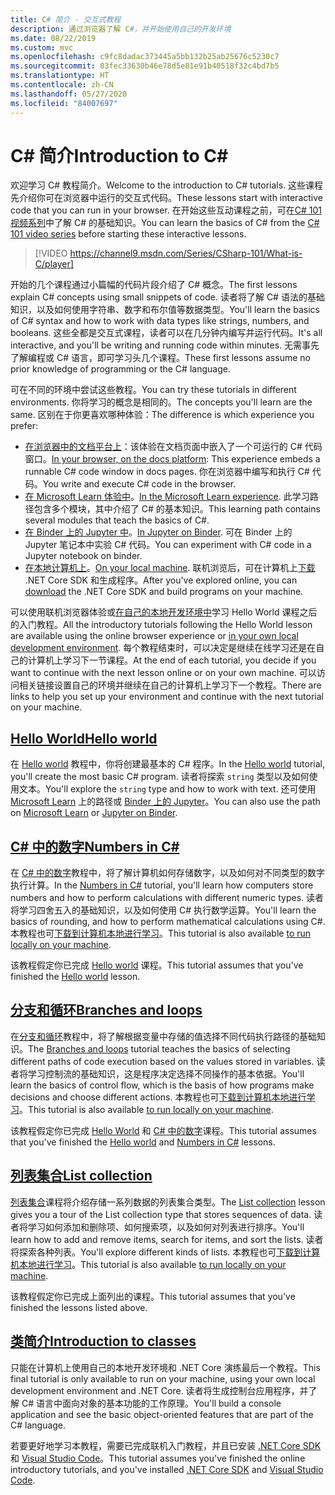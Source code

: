 ```yaml
---
title: C# 简介 - 交互式教程
description: 通过浏览器了解 C#，并开始使用自己的开发环境
ms.date: 08/22/2019
ms.custom: mvc
ms.openlocfilehash: c9fc8dadac373445a5bb132b25ab25676c5230c7
ms.sourcegitcommit: 03fec33630b46e78d5e81e91b40518f32c4bd7b5
ms.translationtype: HT
ms.contentlocale: zh-CN
ms.lasthandoff: 05/27/2020
ms.locfileid: "84007697"
---
```

# <a name="introduction-to-c"></a><span data-ttu-id="aca30-103">C\# 简介</span><span class="sxs-lookup"><span data-stu-id="aca30-103">Introduction to C\#</span></span>

<span data-ttu-id="aca30-104">欢迎学习 C# 教程简介。</span><span class="sxs-lookup"><span data-stu-id="aca30-104">Welcome to the introduction to C# tutorials.</span></span> <span data-ttu-id="aca30-105">这些课程先介绍你可在浏览器中运行的交互式代码。</span><span class="sxs-lookup"><span data-stu-id="aca30-105">These lessons start with interactive code that you can run in your browser.</span></span> <span data-ttu-id="aca30-106">在开始这些互动课程之前，可在[C# 101 视频系列](https://aka.ms/dotnet3-csharp)中了解 C# 的基础知识。</span><span class="sxs-lookup"><span data-stu-id="aca30-106">You can learn the basics of C# from the [C# 101 video series](https://aka.ms/dotnet3-csharp) before starting these interactive lessons.</span></span>

> [!VIDEO https://channel9.msdn.com/Series/CSharp-101/What-is-C/player]

<span data-ttu-id="aca30-107">开始的几个课程通过小篇幅的代码片段介绍了 C# 概念。</span><span class="sxs-lookup"><span data-stu-id="aca30-107">The first lessons explain C# concepts using small snippets of code.</span></span> <span data-ttu-id="aca30-108">读者将了解 C# 语法的基础知识，以及如何使用字符串、数字和布尔值等数据类型。</span><span class="sxs-lookup"><span data-stu-id="aca30-108">You'll learn the basics of C# syntax and how to work with data types like strings, numbers, and booleans.</span></span> <span data-ttu-id="aca30-109">这些全都是交互式课程，读者可以在几分钟内编写并运行代码。</span><span class="sxs-lookup"><span data-stu-id="aca30-109">It's all interactive, and you'll be writing and running code within minutes.</span></span> <span data-ttu-id="aca30-110">无需事先了解编程或 C# 语言，即可学习头几个课程。</span><span class="sxs-lookup"><span data-stu-id="aca30-110">These first lessons assume no prior knowledge of programming or the C# language.</span></span>

<span data-ttu-id="aca30-111">可在不同的环境中尝试这些教程。</span><span class="sxs-lookup"><span data-stu-id="aca30-111">You can try these tutorials in different environments.</span></span> <span data-ttu-id="aca30-112">你将学习的概念是相同的。</span><span class="sxs-lookup"><span data-stu-id="aca30-112">The concepts you'll learn are the same.</span></span> <span data-ttu-id="aca30-113">区别在于你更喜欢哪种体验：</span><span class="sxs-lookup"><span data-stu-id="aca30-113">The difference is which experience you prefer:</span></span>

- <span data-ttu-id="aca30-114">[在浏览器中的文档平台上](hello-world.yml)：该体验在文档页面中嵌入了一个可运行的 C# 代码窗口。</span><span class="sxs-lookup"><span data-stu-id="aca30-114">[In your browser, on the docs platform](hello-world.yml): This experience embeds a runnable C# code window in docs pages.</span></span> <span data-ttu-id="aca30-115">你在浏览器中编写和执行 C# 代码。</span><span class="sxs-lookup"><span data-stu-id="aca30-115">You write and execute C# code in the browser.</span></span>
- <span data-ttu-id="aca30-116">[在 Microsoft Learn 体验中](https://docs.microsoft.com/learn/paths/csharp-first-steps/)。</span><span class="sxs-lookup"><span data-stu-id="aca30-116">[In the Microsoft Learn experience](https://docs.microsoft.com/learn/paths/csharp-first-steps/).</span></span> <span data-ttu-id="aca30-117">此学习路径包含多个模块，其中介绍了 C# 的基本知识。</span><span class="sxs-lookup"><span data-stu-id="aca30-117">This learning path contains several modules that teach the basics of C#.</span></span>
- <span data-ttu-id="aca30-118">[在 Binder 上的 Jupyter 中](https://mybinder.org/v2/gh/dotnet/try-samples/master?filepath=hello-csharp%2Fhello-world.ipynb)。</span><span class="sxs-lookup"><span data-stu-id="aca30-118">[In Jupyter on Binder](https://mybinder.org/v2/gh/dotnet/try-samples/master?filepath=hello-csharp%2Fhello-world.ipynb).</span></span> <span data-ttu-id="aca30-119">可在 Binder 上的 Jupyter 笔记本中实验 C# 代码。</span><span class="sxs-lookup"><span data-stu-id="aca30-119">You can experiment with C# code in a Jupyter notebook on binder.</span></span>
- <span data-ttu-id="aca30-120">[在本地计算机上](numbers-in-csharp-local.md)。</span><span class="sxs-lookup"><span data-stu-id="aca30-120">[On your local machine](numbers-in-csharp-local.md).</span></span> <span data-ttu-id="aca30-121">联机浏览后，可在计算机上[下载](https://dotnet.microsoft.com/download) .NET Core SDK 和生成程序。</span><span class="sxs-lookup"><span data-stu-id="aca30-121">After you've explored online, you can [download](https://dotnet.microsoft.com/download) the .NET Core SDK and build programs on your machine.</span></span>

<span data-ttu-id="aca30-122">可以使用联机浏览器体验或[在自己的本地开发环境中](local-environment.md)学习 Hello World 课程之后的入门教程。</span><span class="sxs-lookup"><span data-stu-id="aca30-122">All the introductory tutorials following the Hello World lesson are available using the online browser experience or [in your own local development environment](local-environment.md).</span></span> <span data-ttu-id="aca30-123">每个教程结束时，可以决定是继续在线学习还是在自己的计算机上学习下一节课程。</span><span class="sxs-lookup"><span data-stu-id="aca30-123">At the end of each tutorial, you decide if you want to continue with the next lesson online or on your own machine.</span></span> <span data-ttu-id="aca30-124">可以访问相关链接设置自己的环境并继续在自己的计算机上学习下一个教程。</span><span class="sxs-lookup"><span data-stu-id="aca30-124">There are links to help you set up your environment and continue with the next tutorial on your machine.</span></span>

## <a name="hello-world"></a>[<span data-ttu-id="aca30-125">Hello World</span><span class="sxs-lookup"><span data-stu-id="aca30-125">Hello world</span></span>](hello-world.yml)

<span data-ttu-id="aca30-126">在 [Hello world](hello-world.yml) 教程中，你将创建最基本的 C# 程序。</span><span class="sxs-lookup"><span data-stu-id="aca30-126">In the [Hello world](hello-world.yml) tutorial, you'll create the most basic C# program.</span></span> <span data-ttu-id="aca30-127">读者将探索 `string` 类型以及如何使用文本。</span><span class="sxs-lookup"><span data-stu-id="aca30-127">You'll explore the `string` type and how to work with text.</span></span> <span data-ttu-id="aca30-128">还可使用 [Microsoft Learn](https://docs.microsoft.com/learn/paths/csharp-first-steps/) 上的路径或 [Binder 上的 Jupyter](https://mybinder.org/v2/gh/dotnet/try-samples/master?filepath=hello-csharp%2Fhello-world.ipynb)。</span><span class="sxs-lookup"><span data-stu-id="aca30-128">You can also use the path on [Microsoft Learn](https://docs.microsoft.com/learn/paths/csharp-first-steps/) or [Jupyter on Binder](https://mybinder.org/v2/gh/dotnet/try-samples/master?filepath=hello-csharp%2Fhello-world.ipynb).</span></span>

## <a name="numbers-in-c"></a>[<span data-ttu-id="aca30-129">C# 中的数字</span><span class="sxs-lookup"><span data-stu-id="aca30-129">Numbers in C#</span></span>](numbers-in-csharp.yml)

<span data-ttu-id="aca30-130">在 [C# 中的数字](numbers-in-csharp.yml)教程中，将了解计算机如何存储数字，以及如何对不同类型的数字执行计算。</span><span class="sxs-lookup"><span data-stu-id="aca30-130">In the [Numbers in C#](numbers-in-csharp.yml) tutorial, you'll learn how computers store numbers and how to perform calculations with different numeric types.</span></span> <span data-ttu-id="aca30-131">读者将学习四舍五入的基础知识，以及如何使用 C# 执行数学运算。</span><span class="sxs-lookup"><span data-stu-id="aca30-131">You'll learn the basics of rounding, and how to perform mathematical calculations using C#.</span></span> <span data-ttu-id="aca30-132">本教程也可[下载到计算机本地进行学习](numbers-in-csharp-local.md)。</span><span class="sxs-lookup"><span data-stu-id="aca30-132">This tutorial is also available [to run locally on your machine](numbers-in-csharp-local.md).</span></span>

<span data-ttu-id="aca30-133">该教程假定你已完成 [Hello world](hello-world.yml) 课程。</span><span class="sxs-lookup"><span data-stu-id="aca30-133">This tutorial assumes that you've finished the [Hello world](hello-world.yml) lesson.</span></span>

## <a name="branches-and-loops"></a>[<span data-ttu-id="aca30-134">分支和循环</span><span class="sxs-lookup"><span data-stu-id="aca30-134">Branches and loops</span></span>](branches-and-loops.yml)

<span data-ttu-id="aca30-135">在[分支和循环](branches-and-loops.yml)教程中，将了解根据变量中存储的值选择不同代码执行路径的基础知识。</span><span class="sxs-lookup"><span data-stu-id="aca30-135">The [Branches and loops](branches-and-loops.yml) tutorial teaches the basics of selecting different paths of code execution based on the values stored in variables.</span></span> <span data-ttu-id="aca30-136">读者将学习控制流的基础知识，这是程序决定选择不同操作的基本依据。</span><span class="sxs-lookup"><span data-stu-id="aca30-136">You'll learn the basics of control flow, which is the basis of how programs make decisions and choose different actions.</span></span> <span data-ttu-id="aca30-137">本教程也可[下载到计算机本地进行学习](branches-and-loops-local.md)。</span><span class="sxs-lookup"><span data-stu-id="aca30-137">This tutorial is also available [to run locally on your machine](branches-and-loops-local.md).</span></span>

<span data-ttu-id="aca30-138">该教程假定你已完成 [Hello World](hello-world.yml) 和 [C# 中的数字](numbers-in-csharp.yml)课程。</span><span class="sxs-lookup"><span data-stu-id="aca30-138">This tutorial assumes that you've finished the [Hello world](hello-world.yml) and [Numbers in C#](numbers-in-csharp.yml) lessons.</span></span>

## <a name="list-collection"></a>[<span data-ttu-id="aca30-139">列表集合</span><span class="sxs-lookup"><span data-stu-id="aca30-139">List collection</span></span>](list-collection.yml)

<span data-ttu-id="aca30-140">[列表集合](list-collection.yml)课程将介绍存储一系列数据的列表集合类型。</span><span class="sxs-lookup"><span data-stu-id="aca30-140">The [List collection](list-collection.yml) lesson gives you a tour of the List collection type that stores sequences of data.</span></span> <span data-ttu-id="aca30-141">读者将学习如何添加和删除项、如何搜索项，以及如何对列表进行排序。</span><span class="sxs-lookup"><span data-stu-id="aca30-141">You'll learn how to add and remove items, search for items, and sort the lists.</span></span> <span data-ttu-id="aca30-142">读者将探索各种列表。</span><span class="sxs-lookup"><span data-stu-id="aca30-142">You'll explore different kinds of lists.</span></span> <span data-ttu-id="aca30-143">本教程也可[下载到计算机本地进行学习](arrays-and-collections.md)。</span><span class="sxs-lookup"><span data-stu-id="aca30-143">This tutorial is also available [to run locally on your machine](arrays-and-collections.md).</span></span>

<span data-ttu-id="aca30-144">该教程假定你已完成上面列出的课程。</span><span class="sxs-lookup"><span data-stu-id="aca30-144">This tutorial assumes that you've finished the lessons listed above.</span></span>

## <a name="introduction-to-classes"></a>[<span data-ttu-id="aca30-145">类简介</span><span class="sxs-lookup"><span data-stu-id="aca30-145">Introduction to classes</span></span>](introduction-to-classes.md)

<span data-ttu-id="aca30-146">只能在计算机上使用自己的本地开发环境和 .NET Core 演练最后一个教程。</span><span class="sxs-lookup"><span data-stu-id="aca30-146">This final tutorial is only available to run on your machine, using your own local development environment and .NET Core.</span></span>
<span data-ttu-id="aca30-147">读者将生成控制台应用程序，并了解 C# 语言中面向对象的基本功能的工作原理。</span><span class="sxs-lookup"><span data-stu-id="aca30-147">You'll build a console application and see the basic object-oriented features that are part of the C# language.</span></span>

<span data-ttu-id="aca30-148">若要更好地学习本教程，需要已完成联机入门教程，并且已安装 [.NET Core SDK](https://dotnet.microsoft.com/download) 和 [Visual Studio Code](https://code.visualstudio.com/)。</span><span class="sxs-lookup"><span data-stu-id="aca30-148">This tutorial assumes you've finished the online introductory tutorials, and you've installed [.NET Core SDK](https://dotnet.microsoft.com/download) and [Visual Studio Code](https://code.visualstudio.com/).</span></span>
